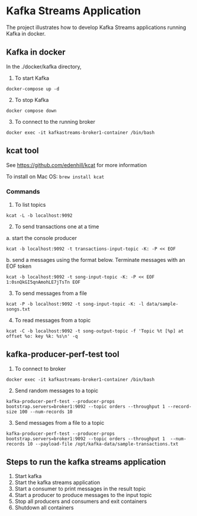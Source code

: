 # Kafka Streams Application
The project illustrates how to develop Kafka Streams applications running Kafka in docker.

## Kafka in docker
In the ./docker/kafka directory,

1. To start Kafka

`docker-compose up -d`

2. To stop Kafka

`docker compose down`

3. To connect to the running broker

`docker exec -it kafkastreams-broker1-container /bin/bash`

## kcat tool
See https://github.com/edenhill/kcat for more information

To install on Mac OS: `brew install kcat`

### Commands
1. To list topics

`kcat -L -b localhost:9092`

2. To send transactions one at a time

a. start the console producer

`kcat -b localhost:9092 -t transactions-input-topic -K: -P << EOF`

b. send a messages using the format below. Terminate messages with an EOF token

`kcat -b localhost:9092 -t song-input-topic -K: -P << EOF
1:0snQkGI5qnAmohLE7jTsTn
EOF`

3. To send messages from a file

`kcat -P -b localhost:9092 -t song-input-topic -K: -l data/sample-songs.txt`

4. To read messages from a topic

`kcat -C -b localhost:9092 -t song-output-topic -f 'Topic %t [%p] at offset %o: key %k: %s\n' -q`
## kafka-producer-perf-test tool
1. To connect to broker
```
docker exec -it kafkastreams-broker1-container /bin/bash
```

2. Send random messages to a topic
```
kafka-producer-perf-test --producer-props bootstrap.servers=broker1:9092 --topic orders --throughput 1 --record-size 100 --num-records 10
```

3. Send messages from a file to a topic
```
kafka-producer-perf-test --producer-props bootstrap.servers=broker1:9092 --topic orders --throughput 1  --num-records 10 --payload-file /opt/kafka-data/sample-transactions.txt
```

## Steps to run the kafka streams application

1. Start kafka
2. Start the kafka streams application
3. Start a consumer to print messages in the result topic
4. Start a producer to produce messages to the input topic
5. Stop all producers and consumers and exit containers
6. Shutdown all containers



